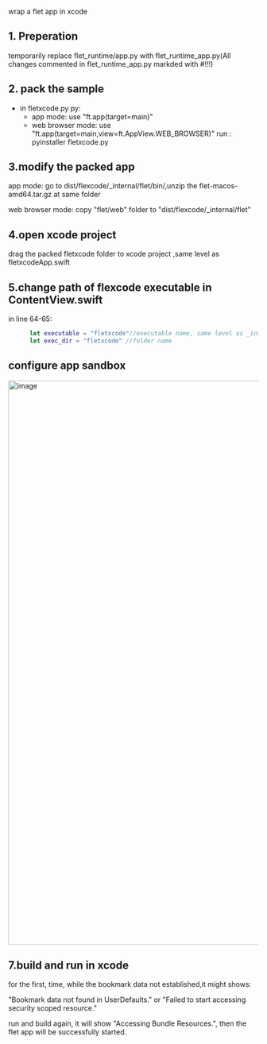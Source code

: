 
wrap a flet app in xcode
## 1. Preperation
temporarily replace flet_runtime/app.py with flet_runtime_app.py(All changes commented in flet_runtime_app.py markded with #!!!)
## 2. pack the sample
- in fletxcode.py py: 
  - app mode: use "ft.app(target=main)"
  - web browser mode: use "ft.app(target=main,view=ft.AppView.WEB_BROWSER)"
run : pyinstaller fletxcode.py
## 3.modify the packed app
app mode: go to dist/flexcode/_internal/flet/bin/,unzip the flet-macos-amd64.tar.gz at same folder

web browser mode: copy "flet/web" folder  to "dist/flexcode/_internal/flet"
## 4.open xcode project
drag the packed fletxcode folder to xcode project ,same level as fletxcodeApp.swift
## 5.change path of flexcode executable in ContentView.swift
in line 64-65:
```swift
      let executable = "fletxcode"//executable name, same level as _internal folder
      let exec_dir = "fletxcode" //folder name
```
## configure app sandbox
<img width="1136" alt="image" src="https://github.com/ChenghaoQ/fletxcode/assets/17086722/7f143f1e-c131-4e75-a30f-d2c0eba88718">


## 7.build and run in xcode
for the first, time, while the bookmark data not established,it might shows:

"Bookmark data not found in UserDefaults."
or 
"Failed to start accessing security scoped resource."

run and build again, it will show "Accessing Bundle Resources.", then the flet app will be successfully started.


